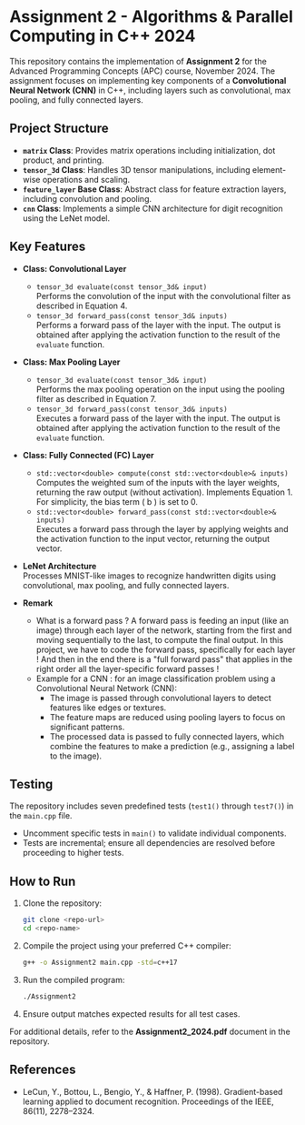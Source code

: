 # Assignment 2 - Algorithms & Parallel Computing in C++ 2024  

This repository contains the implementation of **Assignment 2** for the Advanced Programming Concepts (APC) course, November 2024. The assignment focuses on implementing key components of a **Convolutional Neural Network (CNN)** in C++, including layers such as convolutional, max pooling, and fully connected layers.  

## Project Structure  

- **`matrix` Class**: Provides matrix operations including initialization, dot product, and printing.
- **`tensor_3d` Class**: Handles 3D tensor manipulations, including element-wise operations and scaling.  
- **`feature_layer` Base Class**: Abstract class for feature extraction layers, including convolution and pooling.  
- **`cnn` Class**: Implements a simple CNN architecture for digit recognition using the LeNet model.  

## Key Features  

- **Class: Convolutional Layer**  
   - `tensor_3d evaluate(const tensor_3d& input)`  
     Performs the convolution of the input with the convolutional filter as described in Equation 4.  
   - `tensor_3d forward_pass(const tensor_3d& inputs)`  
     Performs a forward pass of the layer with the input. The output is obtained after applying the activation function to the result of the `evaluate` function.  

- **Class: Max Pooling Layer**  
   - `tensor_3d evaluate(const tensor_3d& input)`  
     Performs the max pooling operation on the input using the pooling filter as described in Equation 7.  
   - `tensor_3d forward_pass(const tensor_3d& inputs)`  
     Executes a forward pass of the layer with the input. The output is obtained after applying the activation function to the result of the `evaluate` function.  

- **Class: Fully Connected (FC) Layer**  
   - `std::vector<double> compute(const std::vector<double>& inputs)`  
     Computes the weighted sum of the inputs with the layer weights, returning the raw output (without activation). Implements Equation 1. For simplicity, the bias term \( b \) is set to 0.  
   - `std::vector<double> forward_pass(const std::vector<double>& inputs)`  
     Executes a forward pass through the layer by applying weights and the activation function to the input vector, returning the output vector.  

- **LeNet Architecture**  
   Processes MNIST-like images to recognize handwritten digits using convolutional, max pooling, and fully connected layers.

- **Remark**
   - What is a forward pass ? A forward pass is feeding an input (like an image) through each layer of the network, starting from the first and moving sequentially to the last, to compute the final output. In this project, we have to code the forward pass, specifically for each layer ! And then in the end there is a "full forward pass" that applies in the right order all the layer-specific forward passes !
   - Example for a CNN : for an image classification problem using a Convolutional Neural Network (CNN):
      - The image is passed through convolutional layers to detect features like edges or textures.
      - The feature maps are reduced using pooling layers to focus on significant patterns.
      - The processed data is passed to fully connected layers, which combine the features to make a prediction (e.g., assigning a label to the image). 

## Testing  

The repository includes seven predefined tests (`test1()` through `test7()`) in the `main.cpp` file.  
- Uncomment specific tests in `main()` to validate individual components.  
- Tests are incremental; ensure all dependencies are resolved before proceeding to higher tests.  

## How to Run  

1. Clone the repository:  
   ```bash  
   git clone <repo-url>  
   cd <repo-name>  
   ```  

2. Compile the project using your preferred C++ compiler:  
   ```bash  
   g++ -o Assignment2 main.cpp -std=c++17  
   ```  

3. Run the compiled program:  
   ```bash  
   ./Assignment2  
   ```  

4. Ensure output matches expected results for all test cases.  

For additional details, refer to the **Assignment2_2024.pdf** document in the repository.  

## References  

- LeCun, Y., Bottou, L., Bengio, Y., & Haffner, P. (1998). Gradient-based learning applied to document recognition. Proceedings of the IEEE, 86(11), 2278–2324.  
